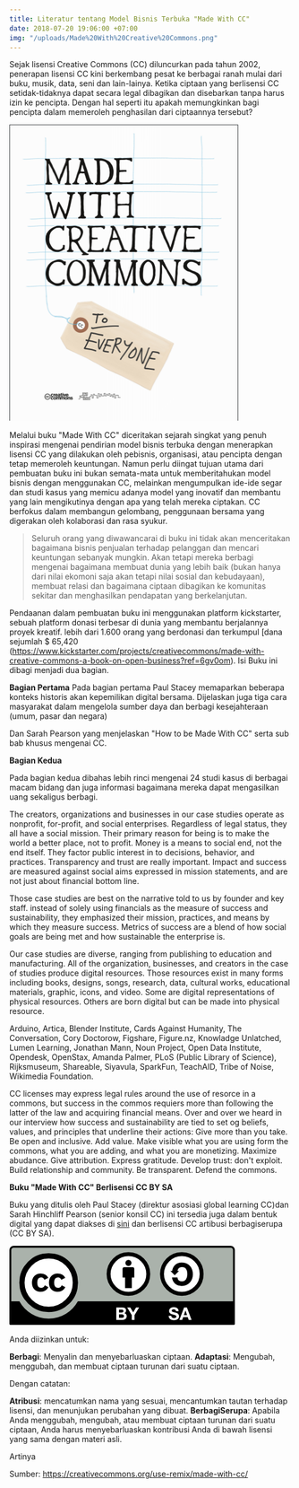 ```yaml
---
title: Literatur tentang Model Bisnis Terbuka "Made With CC"
date: 2018-07-20 19:06:00 +07:00
img: "/uploads/Made%20With%20Creative%20Commons.png"
---
```


Sejak lisensi Creative Commons (CC) diluncurkan pada tahun 2002, penerapan lisensi CC kini berkembang pesat ke berbagai ranah mulai dari buku, musik, data, seni dan lain-lainya. Ketika ciptaan  yang berlisensi CC setidak-tidaknya dapat secara legal dibagikan dan disebarkan tanpa harus izin ke pencipta. Dengan hal seperti itu apakah memungkinkan bagi pencipta dalam memeroleh penghasilan dari ciptaannya tersebut? 


![Made With Creative Commons.png](/uploads/Made%20With%20Creative%20Commons.png)

Melalui buku "Made With CC" diceritakan sejarah singkat yang penuh inspirasi mengenai pendirian model bisnis terbuka dengan menerapkan lisensi CC yang dilakukan oleh pebisnis, organisasi, atau pencipta dengan tetap memeroleh keuntungan. Namun perlu diingat tujuan utama dari pembuatan buku ini bukan semata-mata untuk memberitahukan model bisnis dengan menggunakan CC, melainkan mengumpulkan ide-ide segar dan studi kasus  yang memicu adanya model yang inovatif dan membantu yang lain mengikutinya dengan apa yang telah mereka ciptakan. CC berfokus dalam membangun gelombang, penggunaan bersama yang digerakan oleh kolaborasi dan rasa syukur.

> Seluruh orang yang diwawancarai di buku ini tidak akan menceritakan bagaimana bisnis penjualan terhadap pelanggan dan mencari keuntungan sebanyak mungkin. Akan tetapi mereka berbagi mengenai bagaimana membuat dunia yang lebih baik (bukan hanya dari nilai ekomoni saja akan tetapi nilai sosial dan kebudayaan), membuat relasi dan bagaimana ciptaan dibagikan ke komunitas sekitar dan menghasilkan pendapatan yang berkelanjutan.

Pendaanan dalam pembuatan buku ini menggunakan platform kickstarter, sebuah platform donasi terbesar di dunia yang membantu berjalannya proyek kreatif. lebih dari 1.600 orang yang berdonasi dan terkumpul [dana sejumlah $ 65,420 (https://www.kickstarter.com/projects/creativecommons/made-with-creative-commons-a-book-on-open-business?ref=6gv0om). Isi Buku ini dibagi menjadi dua bagian.

**Bagian Pertama**
 Pada bagian pertama Paul Stacey memaparkan beberapa konteks historis akan kepemilikan digital bersama. Dijelaskan juga tiga cara masyarakat dalam mengelola sumber daya dan berbagi kesejahteraan (umum, pasar dan negara)

Dan Sarah Pearson yang menjelaskan "How to be Made With CC" serta sub bab khusus mengenai CC.

**Bagian Kedua**

Pada bagian kedua dibahas lebih rinci mengenai 24 studi kasus di berbagai macam bidang dan juga informasi bagaimana mereka dapat mengasilkan uang sekaligus berbagi. 

The creators, organizations and businesses in our case studies operate as nonprofit, for-profit, and social enterprises. Regardless of legal status, they all have a social mission. Their primary reason for being is to make the world a better place, not to profit. Money is a means to social end, not the end itself. They factor public interest in to decisions, behavior, and practices. Transparency and trust are really important. Impact and success are measured against social aims expressed in mission statements, and are not just about financial bottom line.

Those case studies are best on the narrative told to us by founder and key staff. instead of solely using financials as the measure of success and sustainability, they emphasized their mission, practices, and means by which they measure success. Metrics of success are a blend of how social goals are being met and how sustainable the enterprise is.  

Our case studies are diverse, ranging from publishing to education and manufacturing. All of the organization, businesses, and creators in the case of studies produce digital resources. Those resources exist in many forms including books, designs, songs, research, data, cultural works, educational materials, graphic, icons, and video. Some are digital representations of physical resources. Others are born digital but can be made into physical resource.

Arduino, Artica, Blender Institute, Cards Against Humanity, The Conversation, Cory Doctorow, Figshare, Figure.nz, Knowladge Unlatched, Lumen Learning, Jonathan Mann, Noun Project, Open Data Institute, Opendesk, OpenStax, Amanda Palmer, PLoS (Public Library of Science), Rijksmuseum, Shareable, Siyavula, SparkFun, TeachAID, Tribe of Noise, Wikimedia Foundation.

CC licenses may express legal rules around the use of resorce in a commons, but success in the commos requiers more than following the latter of the law and acquiring financial means. Over and over we heard in our interview how success and sustainability are tied to set og beliefs, values, and principles that underline their actions: Give more than you take. Be open and inclusive. Add value. Make visible what you are using form the commons, what you are adding, and what you are monetizing. Maximize abudance. Give attribution. Express gratitude. Develop trust: don't exploit. Build relationship and community. Be transparent. Defend the commons. 


**Buku "Made With CC" Berlisensi CC BY SA**

Buku yang ditulis oleh Paul Stacey (direktur asosiasi global learning CC)dan Sarah Hinchliff Pearson (senior konsil CC) ini tersedia juga dalam bentuk digital yang dapat diakses di [sini](https://creativecommons.org/wp-content/uploads/2017/04/made-with-cc.pdf) dan berlisensi CC artibusi berbagiserupa (CC BY SA).

![by-sa-e15bba.png](/uploads/by-sa-e15bba.png)

Anda diizinkan untuk:

**Berbagi**: Menyalin dan menyebarluaskan ciptaan.
**Adaptasi**: Mengubah, menggubah, dan membuat ciptaan turunan dari suatu ciptaan.

Dengan catatan:

**Atribusi**: mencatumkan nama yang sesuai, mencantumkan tautan terhadap lisensi, dan menunjukan perubahan yang dibuat.
**BerbagiSerupa**: Apabila Anda menggubah, mengubah, atau membuat ciptaan turunan dari suatu ciptaan, Anda harus menyebarluaskan kontribusi Anda di bawah lisensi yang sama dengan materi asli.

Artinya

Sumber:  https://creativecommons.org/use-remix/made-with-cc/